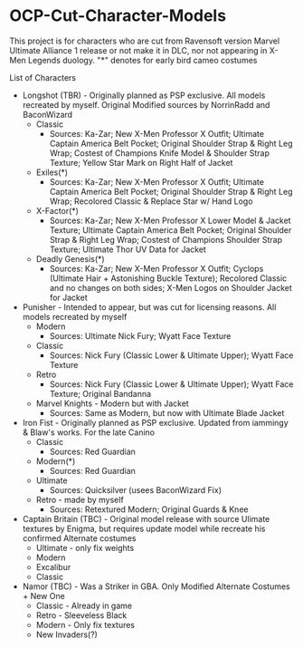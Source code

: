 # OCP-Cut-Character-Models
This project is for characters who are cut from Ravensoft version Marvel Ultimate Alliance 1 release or not make it in DLC, nor not appearing in X-Men Legends duology. "*" denotes for early bird cameo costumes

List of Characters
* Longshot (TBR) - Originally planned as PSP exclusive. All models recreated by myself. Original Modified sources by NorrinRadd and BaconWizard
  * Classic
    * Sources: Ka-Zar; New X-Men Professor X Outfit; Ultimate Captain America Belt Pocket; Original Shoulder Strap & Right Leg Wrap; Costest of Champions Knife Model & Shoulder Strap Texture; Yellow Star Mark on Right Half of Jacket
  * Exiles(*)
    * Sources: Ka-Zar; New X-Men Professor X Outfit; Ultimate Captain America Belt Pocket; Original Shoulder Strap & Right Leg Wrap; Recolored Classic & Replace Star w/ Hand Logo
  * X-Factor(*)
    * Sources: Ka-Zar; New X-Men Professor X Lower Model & Jacket Texture; Ultimate Captain America Belt Pocket; Original Shoulder Strap & Right Leg Wrap; Costest of Champions Shoulder Strap Texture; Ultimate Thor UV Data for Jacket
  * Deadly Genesis(*)
    * Sources: Ka-Zar; New X-Men Professor X Outfit; Cyclops (Ultimate Hair + Astonishing Buckle Texture); Recolored Classic and no changes on both sides; X-Men Logos on Shoulder Jacket for Jacket
* Punisher - Intended to appear, but was cut for licensing reasons. All models recreated by myself
  * Modern
    * Sources: Ultimate Nick Fury; Wyatt Face Texture
  * Classic
    * Sources: Nick Fury (Classic Lower & Ultimate Upper); Wyatt Face Texture
  * Retro
    * Sources: Nick Fury (Classic Lower & Ultimate Upper); Wyatt Face Texture; Original Bandanna
  * Marvel Knights - Modern but with Jacket
    * Sources: Same as Modern, but now with Ultimate Blade Jacket
* Iron Fist - Originally planned as PSP exclusive. Updated from iammingy & Blaw's works. For the late Canino
  * Classic
    * Sources: Red Guardian
  * Modern(*)
    * Sources: Red Guardian
  * Ultimate
    * Sources: Quicksilver (usees BaconWizard Fix)
  * Retro - made by myself
    * Sources: Retextured Modern; Original Guards & Knee
* Captain Britain (TBC) - Original model release with source Ulimate textures by Enigma, but requires update model while recreate his confirmed Alternate costumes
  * Ultimate - only fix weights
  * Modern
  * Excalibur
  * Classic
* Namor (TBC) - Was a Striker in GBA. Only Modified Alternate Costumes + New One
  * Classic - Already in game
  * Retro - Sleeveless Black
  * Modern - Only fix textures
  * New Invaders(?)
